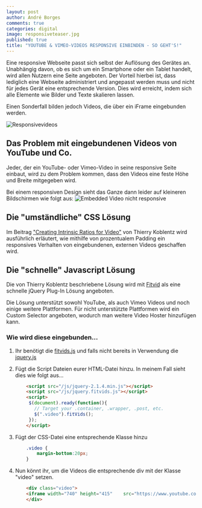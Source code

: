 ```yaml
---
layout: post
author: André Borges
comments: true
categories: digital
image: responsiveteaser.jpg
published: true
title: "YOUTUBE & VIMEO-VIDEOS RESPONSIVE EINBINDEN - SO GEHT'S!"
---
```




Eine responsive Webseite passt sich selbst der Auflösung des Gerätes an. Unabhängig davon, ob es sich um ein Smartphone oder ein Tablet handelt, wird allen Nutzern eine Seite angeboten. Der Vorteil hierbei ist, dass lediglich eine Webseite administriert und angepasst werden muss und nicht für jedes Gerät eine entsprechende Version. Dies wird erreicht, indem sich alle Elemente wie Bilder und Texte skalieren lassen. 

Einen Sonderfall bilden jedoch Videos, die über ein iFrame eingebunden werden.

![Responsivevideos]({{site.baseurl}}/images/responsiveteaser.jpg)


## Das Problem mit eingebundenen Videos von YouTube und Co.
Jeder, der ein YouTube- oder Vimeo-Video in seine responsive Seite einbaut, wird zu dem Problem kommen, dass den Videos eine feste Höhe und Breite mitgegeben wird.

Bei einem responsiven Design sieht das Ganze dann leider auf kleineren Bildschirmen wie folgt aus:
![Embedded Video nicht responsive]({{site.baseurl}}/images/videononresponsiv.jpg)

## Die "umständliche" CSS Lösung
Im Beitrag ["Creating Intrinsic Ratios for Video"](http://alistapart.com/article/creating-intrinsic-ratios-for-video) von Thierry Koblentz wird ausführlich erläutert, wie mithilfe von prozentualem Padding ein responsives Verhalten von eingebundenen, externen Videos geschaffen wird.

## Die "schnelle" Javascript Lösung
Die von Thierry Koblentz beschriebene Lösung wird mit [Fitvid](http://fitvidsjs.com/) als eine schnelle jQuery Plug-In Lösung angeboten.

Die Lösung unterstützt sowohl YouTube, als auch Vimeo Videos und noch einige weitere Plattformen. Für nicht unterstützte Plattformen wird ein Custom Selector angeboten, wodurch man weitere Video Hoster hinzufügen kann.

### Wie wird diese eingebunden...

1.  Ihr benötigt die [fitvids.js](https://github.com/davatron5000/FitVids.js/blob/master/jquery.fitvids.js) und falls nicht bereits in Verwendung die [jquery.js](https://jquery.com/download/)

2.  Fügt die Script Dateien eurer HTML-Datei hinzu. In meinem Fall sieht dies wie folgt aus...

    ~~~html
        <script src="/js/jquery-2.1.4.min.js"></script>
        <script src="/js/jquery.fitvids.js"></script>
        <script>
         $(document).ready(function(){
           // Target your .container, .wrapper, .post, etc.
           $(".video").fitVids();
         });
        </script>
    ~~~

3.  Fügt der CSS-Datei eine entsprechende Klasse hinzu

    ~~~css
        .video {
            margin-bottom:20px;
        }
    ~~~

4.  Nun könnt ihr, um die Videos die entsprechende div mit der Klasse "video" setzen.

    ~~~html
        <div class="video">
        <iframe width="740" height="415" 	src="https://www.youtube.com/embed/UF8uR6Z6KLc" frameborder="0" allowfullscreen>     </iframe>
        </div>
    ~~~
